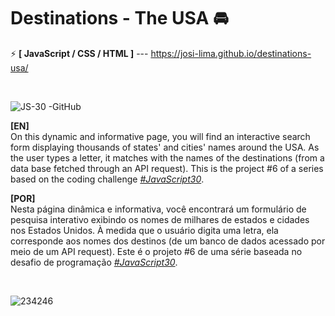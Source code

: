 # Destinations - The USA 🚘

⚡ <strong>[ JavaScript / CSS / HTML ]</strong> --- https://josi-lima.github.io/destinations-usa/

<br>

![JS-30 -GitHub](https://user-images.githubusercontent.com/108018406/193331249-7db60ac1-08bb-4bdb-8c62-ace14b36d74a.png)

<strong>[EN]</strong>
<br>
On this dynamic and informative page, you will find an interactive search form displaying thousands of states' and cities' names around the USA. As the user types a letter, it matches with the names of the destinations (from a data base fetched through an API request). This is the project #6 of a series based on the coding challenge _[#JavaScript30](https://javascript30.com/)_.

<strong>[POR]</strong>
<br>
Nesta página dinâmica e informativa, você encontrará um formulário de pesquisa interativo exibindo os nomes de milhares de estados e cidades nos Estados Unidos. À medida que o usuário digita uma letra, ela corresponde aos nomes dos destinos (de um banco de dados acessado por meio de um API request). Este é o projeto #6 de uma série baseada no desafio de programação _[#JavaScript30](https://javascript30.com/)_.

<br>

![234246](https://github.com/josi-lima/destinations-usa/assets/108018406/d2aa1e92-8357-4f88-b652-1026bb88d96f)
